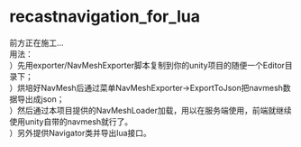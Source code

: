 # recastnavigation_for_lua 
前方正在施工...  
用法：  
）先用exporter/NavMeshExporter脚本复制到你的unity项目的随便一个Editor目录下；  
）烘培好NavMesh后通过菜单NavMeshExporter->ExportToJson把navmesh数据导出成json；  
）然后通过本项目提供的NavMeshLoader加载，用以在服务端使用，前端就继续使用unity自带的navmesh就行了。  
）另外提供Navigator类并导出lua接口。  